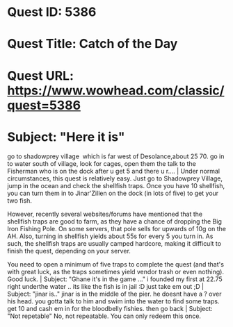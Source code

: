 # Quest ID: 5386
# Quest Title: Catch of the Day
# Quest URL: https://www.wowhead.com/classic/quest=5386
# Subject: "Here it is"
go to shadowprey village  which is far west of Desolance,about 25 70. go in to water south of village, look for cages, open them the talk to the Fisherman who is on the dock after u get 5 and there u r.... | Under normal circumstances, this quest is relatively easy. Just go to Shadowprey Village, jump in the ocean and check the shellfish traps. Once you have 10 shellfish, you can turn them in to Jinar'Zillen on the dock (in lots of five) to get your two fish.

However, recently several websites/forums have mentioned that the shellfish traps are good to farm, as they have a chance of dropping the Big Iron Fishing Pole. On some servers, that pole sells for upwards of 10g on the AH. Also, turning in shellfish yields about 55s for every 5 you turn in. As such, the shellfish traps are usually camped hardcore, making it difficult to finish the quest, depending on your server.

You need to open a minimum of five traps to complete the quest (and that's with great luck, as the traps sometimes yield vendor trash or even nothing). Good luck. | Subject: "Ghane it's in the game ..."
i founded my first at 22.75 right underthe water ..
its like the fish is in jail :D just take em out ;D | Subject: "jinar is.."
jinar is in the middle of the pier. he doesnt have a ? over his head. you gotta talk to him and swim into the water to find some traps. get 10 and cash em in for the bloodbelly fishies. then go back | Subject: "Not repetable"
No, not repeatable. You can only redeem this once.